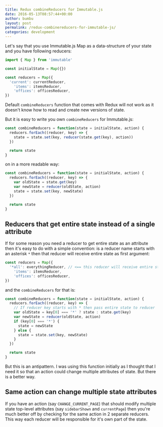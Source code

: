 ```yaml
---
title: Redux combineReducers for Immutable.js
date: 2016-05-13T08:57:44+00:00
author: bumbu
layout: post
permalink: /redux-combinereducers-for-immutable-js/
categories: development
---
```

Let's say that you use Immutable.js Map as a data-structure of your state and you have following reducers:
```js
import { Map } from 'immutable'

const initialState = Map({})

const reducers = Map({
  'current': currentReducer,
	'items': itemsReducer,
	'offices': officesReducer,
})
```

Default `combineReducers` function that comes with Redux will not work as it doesn't know how to read and create new versions of state.

But it is easy to write you own `combineReducers` for Immutable.js:
```js
const combineReducers = function(state = initialState, action) {
  reducers.forEach((reducer, key) => {
    state = state.set(key, reducer(state.get(key), action))
  })

  return state
}
```

on in a more readable way:
```js
const combineReducers = function(state = initialState, action) {
  reducers.forEach((reducer, key) => {
    var oldState = state.get(key)
    var newState = reducer(oldState, action)
    state = state.set(key, newState)
  })

  return state
}
```

## Reducers that get entire state instead of a single attribute

If for some reason you need a reducer to get entire state as an attribute then it's easy to do with a simple convention: is a reducer name starts with an asterisk `*` then that reducer will receive entire state as first argument:
```js
const reducers = Map({
  '*all': everythingReducer, // <== this reducer will receive entire state as first argument
	'items': itemsReducer,
	'offices': officesReducer,
})
```

and the `combineReducers` for that is:
```js
const combineReducers = function(state = initialState, action) {
  reducers.forEach((reducer, key) => {
    // If reducer key starts with * then pass entire state to reducer
    var oldState = key[0] === '*' ? state : state.get(key)
    var newState = reducer(oldState, action)
    if (key[0] === '*') {
      state = newState
    } else {
      state = state.set(key, newState)
    }
  })

  return state
}
```

But this is an antipattern. I was using this function initially as I thought that I need it so that an action could change multiple attributes of state. But there is a better way.

## Same action can change multiple state attributes
If you have an action (say `CHANGE_CURRENT_PAGE`) that should modify multiple state top-level attributes (say `sidebarShown` and `currentPage`) then you're much better off by checking for the same action in 2 separate reducers. This way each reducer will be responsible for it's own part of the state.
